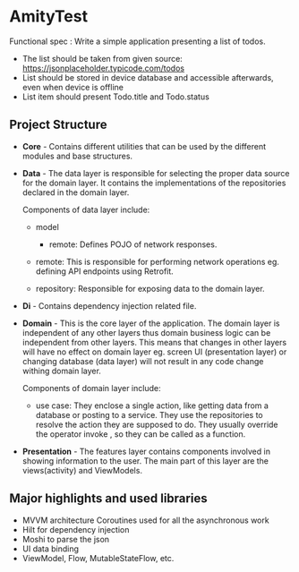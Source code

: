 # AmityTest
Functional spec :
Write a simple application presenting a list of todos.

- The list should be taken from given source: https://jsonplaceholder.typicode.com/todos
- List should be stored in device database and accessible afterwards, even when device is offline
- List item should present Todo.title and Todo.status

## Project Structure

- **Core** - Contains different utilities that can be used by the different modules and base
  structures.

- **Data** - The data layer is responsible for selecting the proper data source for the domain
  layer. It contains the implementations of the repositories declared in the domain layer.

  Components of data layer include:

    * model
        - remote: Defines POJO of network responses.

    * remote: This is responsible for performing network operations eg. defining API endpoints using
      Retrofit.

    * repository: Responsible for exposing data to the domain layer.

- **Di** - Contains dependency injection related file.

- **Domain** - This is the core layer of the application. The domain layer is independent of any
  other layers thus domain business logic can be independent from other layers. This means that
  changes in other layers will have no effect on domain layer eg. screen UI (presentation layer) or
  changing database (data layer) will not result in any code change withing domain layer.

  Components of domain layer include:

    * use case: They enclose a single action, like getting data from a database or posting to a
      service. They use the repositories to resolve the action they are supposed to do. They usually
      override the operator invoke , so they can be called as a function.

- **Presentation** - The features layer contains components involved in showing information to the
  user. The main part of this layer are the views(activity) and ViewModels.

## Major highlights and used libraries

* MVVM architecture Coroutines used for all the asynchronous work
* Hilt for dependency injection
* Moshi to parse the json
* UI data binding
* ViewModel, Flow, MutableStateFlow, etc.